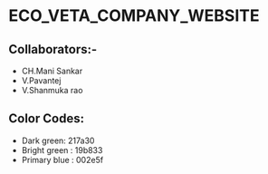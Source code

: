 # ECO_VETA_COMPANY_WEBSITE
## Collaborators:-
- CH.Mani Sankar
- V.Pavantej
- V.Shanmuka rao



## Color Codes:
- Dark green: 217a30
- Bright green : 19b833
- Primary blue : 002e5f